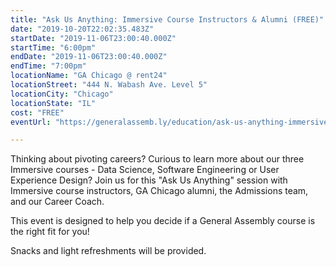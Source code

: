 ```yaml
---
title: "Ask Us Anything: Immersive Course Instructors & Alumni (FREE)"
date: "2019-10-20T22:02:35.483Z"
startDate: "2019-11-06T23:00:40.000Z"
startTime: "6:00pm"
endDate: "2019-11-06T23:00:40.000Z"
endTime: "7:00pm"
locationName: "GA Chicago @ rent24"
locationStreet: "444 N. Wabash Ave. Level 5"
locationCity: "Chicago"
locationState: "IL"
cost: "FREE"
eventUrl: "https://generalassemb.ly/education/ask-us-anything-immersive-course-instructors-ga-alumni/chicago/93110"

---
```


Thinking about pivoting careers? Curious to learn more about our three Immersive courses - Data Science, Software Engineering or User Experience Design? Join us for this "Ask Us Anything" session with Immersive course instructors, GA Chicago alumni, the Admissions team, and our Career Coach.

This event is designed to help you decide if a General Assembly course is the right fit for you!

Snacks and light refreshments will be provided.

